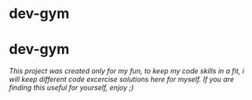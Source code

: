 # dev-gym

# dev-gym

*This project was created only for my fun, to keep my code skills in a fit, i will keep different code excercise solutions here for myself.*
*If you are finding this useful for yourself, enjoy ;)*